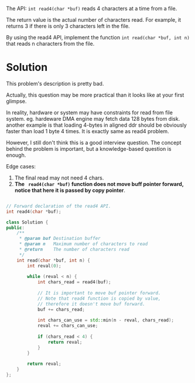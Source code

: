 The API: ```int read4(char *buf)``` reads 4 characters at a time from a file.

The return value is the actual number of characters read. For example, it returns 3 if there is only 3 characters left in the file.

By using the read4 API, implement the function ```int read(char *buf, int n)``` that reads n characters from the file.

# Solution

This problem's description is pretty bad.

Actually, this question may be more practical than it looks like at your first glimpse.

In reality, hardware or system may have constraints for read from file system. eg. hardeware DMA engine may fetch data 128 bytes from disk. another example is that loading 4-bytes in aligned ddr should be obviously faster than load 1 byte 4 times. It is exactly same as read4 problem.

However, I still don't think this is a good interview question. The concept behind the problem is important, but a knowledge-based question is enough.

Edge cases:

1. The final read may not need 4 chars.
2. __The ``` read4(char *buf)``` function does not move buff pointer forward, notice that here it is passed by copy pointer__.

```cpp

// Forward declaration of the read4 API.
int read4(char *buf);

class Solution {
public:
    /**
     * @param buf Destination buffer
     * @param n   Maximum number of characters to read
     * @return    The number of characters read
     */
    int read(char *buf, int n) {
        int reval(0);
        
        while (reval < n) {
            int chars_read = read4(buf);
            
            // It is important to move buf pointer forward.
            // Note that read4 function is copied by value,
            // therefore it doesn't move buf forward.
            buf += chars_read;
            
            int chars_can_use = std::min(n - reval, chars_read);
            reval += chars_can_use;
            
            if (chars_read < 4) {
                return reval;
            }
        }
        
        return reval;
    }
};

```
